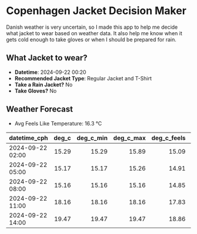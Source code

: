 
# Copenhagen Jacket Decision Maker

Danish weather is very uncertain, so I made this app to help me decide what jacket to wear based on weather data. 
It also help me know when it gets cold enough to take gloves or when I should be prepared for rain.

## What Jacket to wear?

- **Datetime**: 2024-09-22 00:20
- **Recommended Jacket Type**: Regular Jacket and T-Shirt
- **Take a Rain Jacket?** No
- **Take Gloves?** No

## Weather Forecast
- Avg Feels Like Temperature: 16.3 °C

| datetime_cph     |   deg_c |   deg_c_min |   deg_c_max |   deg_c_feels | weather   | wind   | rain   |
|:-----------------|--------:|------------:|------------:|--------------:|:----------|:-------|:-------|
| 2024-09-22 02:00 |   15.29 |       15.29 |       15.89 |         15.09 | Clouds    | Low    | None   |
| 2024-09-22 05:00 |   15.17 |       15.17 |       15.26 |         14.91 | Clouds    | Low    | None   |
| 2024-09-22 08:00 |   15.16 |       15.16 |       15.16 |         14.85 | Clouds    | Low    | None   |
| 2024-09-22 11:00 |   18.16 |       18.16 |       18.16 |         17.83 | Clouds    | Low    | None   |
| 2024-09-22 14:00 |   19.47 |       19.47 |       19.47 |         18.86 | Clouds    | Low    | None   |
        